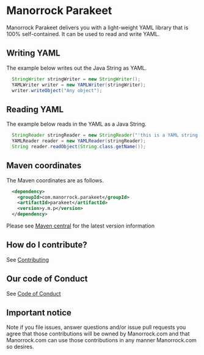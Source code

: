 # Manorrock Parakeet

Manorrock Parakeet delivers you with a light-weight YAML library that is 100% 
self-contained. It can be used to read and write YAML.

## Writing YAML

The example below writes out the Java String as YAML.

```java
  StringWriter stringWriter = new StringWriter();
  YAMLWriter writer = new YAMLWriter(stringWriter);
  writer.writeObject("Any object");
```

## Reading YAML

The example below reads in the YAML as a Java String.

```java
  StringReader stringReader = new StringReader("'this is a YAML string'");
  YAMLReader reader = new YAMLReader(stringReader);
  String reader.readObject(String.class.getName());
```

## Maven coordinates

The Maven coordinates are as follows.

```xml
  <dependency>
    <groupId>com.manorrock.parakeet</groupId>
    <artifactId>parakeet</artifactId>
    <version>y.m.p</version>
  </dependency>
```

Please see [Maven central](https://repo1.maven.org/maven2/com/manorrock/parakeet)
for the latest version information

## How do I contribute?

See [Contributing](CONTRIBUTING.md)

## Our code of Conduct

See [Code of Conduct](CODE_OF_CONDUCT.md)

## Important notice

Note if you file issues, answer questions and/or issue pull requests you agree
that those contributions will be owned by Manorrock.com and that Manorrock.com
can use those contributions in any manner Manorrock.com so desires.
